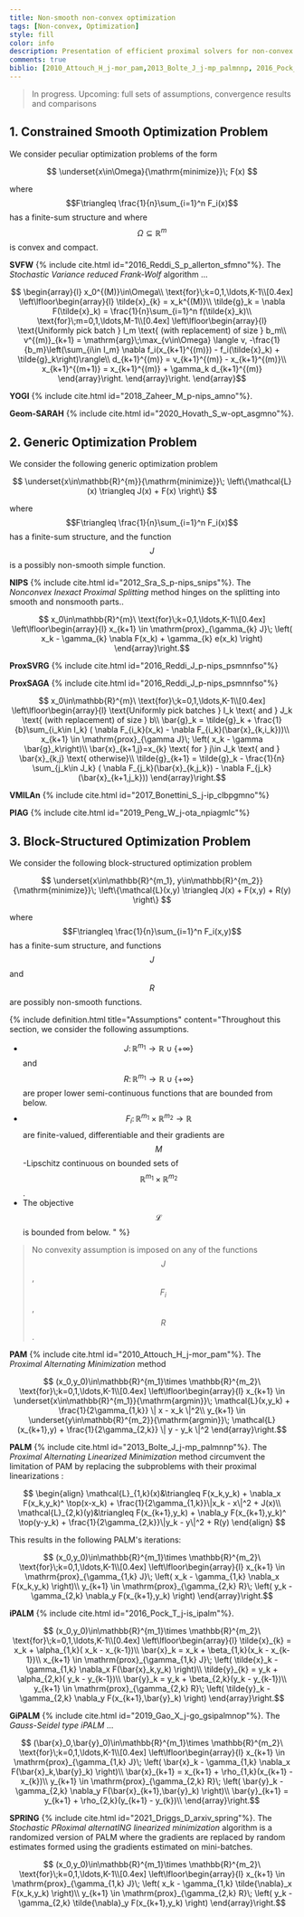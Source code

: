 ```yaml
---
title: Non-smooth non-convex optimization
tags: [Non-convex, Optimization]
style: fill
color: info
description: Presentation of efficient proximal solvers for non-convex optimization
comments: true
biblio: [2010_Attouch_H_j-mor_pam,2013_Bolte_J_j-mp_palmnnp, 2016_Pock_T_j-is_ipalm,2021_Driggs_D_arxiv_spring,2016_Reddi_J_p-nips_psmnnfso,2012_Sra_S_p-nips_snips,2017_Bonettini_S_j-ip_clbpgmno,2019_Peng_W_j-ota_npiagmlc,2019_Gao_X_j-go_gsipalmnop,2016_Reddi_S_p_allerton_sfmno,2020_Hovath_S_w-opt_asgmno,2018_Zaheer_M_p-nips_amno]
---
```


> In progress. Upcoming: full sets of assumptions, convergence results and comparisons


## 1. Constrained Smooth Optimization Problem

We consider peculiar optimization problems of the form

$$ \underset{x\in\Omega}{\mathrm{minimize}}\;  F(x) $$

where $$F\triangleq \frac{1}{n}\sum_{i=1}^n F_i(x)$$ has a finite-sum structure and where $$\Omega\subseteq\mathbb{R}^{m}$$ is convex and compact.

**SVFW** {% include cite.html id="2016_Reddi_S_p_allerton_sfmno"%}. The *Stochastic Variance reduced Frank-Wolf* algorithm ...

$$ \begin{array}{l}
	x_0^{(M)}\in\Omega\\
    \text{for}\;k=0,1,\ldots,K-1\\[0.4ex]
    \left\lfloor\begin{array}{l}
    \tilde{x}_{k} = x_k^{(M)}\\
	\tilde{g}_k = \nabla F(\tilde{x}_k) = \frac{1}{n}\sum_{i=1}^n f(\tilde{x}_k)\\
		\text{for}\;m=0,1,\ldots,M-1\\[0.4ex]
		\left\lfloor\begin{array}{l}
		\text{Uniformly pick batch } I_m \text{ (with replacement) of size } b_m\\
		v^{(m)}_{k+1} = \mathrm{arg}\;\max_{v\in\Omega} \langle v, -\frac{1}{b_m}\left(\sum_{i\in I_m} \nabla f_i(x_{k+1}^{(m)}) - f_i(\tilde{x}_k) + \tilde{g}_k\right)\rangle\\
		d_{k+1}^{(m)} = v_{k+1}^{(m)} - x_{k+1}^{(m)}\\
		x_{k+1}^{(m+1)} = x_{k+1}^{(m)} + \gamma_k d_{k+1}^{(m)}
		\end{array}\right.
    \end{array}\right.
	\end{array}$$

**YOGI** {% include cite.html id="2018_Zaheer_M_p-nips_amno"%}.

**Geom-SARAH** {% include cite.html id="2020_Hovath_S_w-opt_asgmno"%}.



## 2. Generic Optimization Problem

We consider the following generic optimization problem

$$ \underset{x\in\mathbb{R}^{m}}{\mathrm{minimize}}\; \left\{\mathcal{L}(x) \triangleq J(x) + F(x) \right\} $$


where $$F\triangleq \frac{1}{n}\sum_{i=1}^n F_i(x)$$ has a finite-sum structure, and the function $$J$$ is a possibly non-smooth simple function.

**NIPS** {% include cite.html id="2012_Sra_S_p-nips_snips"%}. The *Nonconvex Inexact Proximal Splitting* method hinges on the splitting into smooth and nonsmooth parts..

$$ x_0\in\mathbb{R}^{m}\
    \text{for}\;k=0,1,\ldots,K-1\\[0.4ex]
    \left\lfloor\begin{array}{l}
    x_{k+1} \in \mathrm{prox}_{\gamma_{k} J}\; \left( x_k - \gamma_{k} \nabla F(x_k) + \gamma_{k} e(x_k) \right)
    \end{array}\right.$$

**ProxSVRG** {% include cite.html id="2016_Reddi_J_p-nips_psmnnfso"%}

**ProxSAGA** {% include cite.html id="2016_Reddi_J_p-nips_psmnnfso"%}

$$ x_0\in\mathbb{R}^{m}\
    \text{for}\;k=0,1,\ldots,K-1\\[0.4ex]
    \left\lfloor\begin{array}{l}
	\text{Uniformly pick batches } I_k \text{ and } J_k \text{ (with replacement) of size } b\\
	\bar{g}_k = \tilde{g}_k + \frac{1}{b}\sum_{i_k\in I_k} ( \nabla F_{i_k}(x_k) - \nabla F_{i_k}(\bar{x}_{k,i_k}))\\
	x_{k+1} \in \mathrm{prox}_{\gamma J}\; \left( x_k - \gamma \bar{g}_k\right)\\
	\bar{x}_{k+1,j}=x_{k} \text{ for } j\in J_k \text{ and } \bar{x}_{k,j} \text{ otherwise}\\
	\tilde{g}_{k+1} = \tilde{g}_k - \frac{1}{n} \sum_{j_k\in J_k} ( \nabla F_{j_k}(\bar{x}_{k,j_k}) - \nabla F_{j_k}(\bar{x}_{k+1,j_k}))
    \end{array}\right.$$

**VMILAn** {% include cite.html id="2017_Bonettini_S_j-ip_clbpgmno"%}

**PIAG** {% include cite.html id="2019_Peng_W_j-ota_npiagmlc"%}

## 3. Block-Structured Optimization Problem

We consider the following block-structured optimization problem

$$ \underset{x\in\mathbb{R}^{m_1}, y\in\mathbb{R}^{m_2}}{\mathrm{minimize}}\; \left\{\mathcal{L}(x,y) \triangleq J(x) + F(x,y) + R(y) \right\} $$


where $$F\triangleq \frac{1}{n}\sum_{i=1}^n F_i(x,y)$$ has a finite-sum structure, and functions $$J$$ and $$R$$ are possibly non-smooth functions.


{% include definition.html title="Assumptions" content="Throughout this section, we consider the following assumptions.
- $$J\colon \mathbb{R}^{m_1} \to \mathbb{R}\cup \{+\infty\}$$ and $$R\colon \mathbb{R}^{m_1} \to \mathbb{R}\cup \{+\infty\}$$ are proper lower semi-continuous functions that are bounded from below. 
- $$F_i\colon \mathbb{R}^{m_1} \times \mathbb{R}^{m_2} \to \mathbb{R}$$ are finite-valued, differentiable and their gradients are $$M$$-Lipschitz continuous on bounded sets of $$\mathbb{R}^{m_1} \times \mathbb{R}^{m_2}$$.
- The objective $$\mathcal{L}$$ is bounded from below.
" %}

> No convexity assumption is imposed on any of the functions $$J$$, $$F_i$$, $$R$$. 


**PAM** {% include cite.html id="2010_Attouch_H_j-mor_pam"%}. The *Proximal Alternating Minimization* method

$$ (x_0,y_0)\in\mathbb{R}^{m_1}\times \mathbb{R}^{m_2}\
    \text{for}\;k=0,1,\ldots,K-1\\[0.4ex]
    \left\lfloor\begin{array}{l}
    x_{k+1} \in \underset{x\in\mathbb{R}^{m_1}}{\mathrm{argmin}}\; \mathcal{L}(x,y_k) + \frac{1}{2\gamma_{1,k}} \| x - x_k \|^2\\
	y_{k+1} \in \underset{y\in\mathbb{R}^{m_2}}{\mathrm{argmin}}\; \mathcal{L}(x_{k+1},y) + \frac{1}{2\gamma_{2,k}} \| y - y_k \|^2
    \end{array}\right.$$

**PALM** {% include cite.html id="2013_Bolte_J_j-mp_palmnnp"%}. The *Proximal Alternating Linearized Minimization* method circumvent the limitation of PAM by replacing the subproblems with their proximal linearizations :

$$
\begin{align}
\mathcal{L}_{1,k}(x)&\triangleq F(x_k,y_k) + \nabla_x F(x_k,y_k)^
\top(x-x_k) + \frac{1}{2\gamma_{1,k}}\|x_k - x\|^2 + J(x)\\
\mathcal{L}_{2,k}(y)&\triangleq F(x_{k+1},y_k) + \nabla_y F(x_{k+1},y_k)^
\top(y-y_k) + \frac{1}{2\gamma_{2,k}}\|y_k - y\|^2 + R(y)
\end{align}
$$

This results in the following PALM's iterations:

$$ (x_0,y_0)\in\mathbb{R}^{m_1}\times \mathbb{R}^{m_2}\
    \text{for}\;k=0,1,\ldots,K-1\\[0.4ex]
    \left\lfloor\begin{array}{l}
    x_{k+1} \in \mathrm{prox}_{\gamma_{1,k} J}\; \left( x_k - \gamma_{1,k} \nabla_x F(x_k,y_k) \right)\\
	y_{k+1} \in \mathrm{prox}_{\gamma_{2,k} R}\; \left( y_k - \gamma_{2,k} \nabla_y F(x_{k+1},y_k) \right)
    \end{array}\right.$$
	
	
**iPALM** {% include cite.html id="2016_Pock_T_j-is_ipalm"%}.

$$ (x_0,y_0)\in\mathbb{R}^{m_1}\times \mathbb{R}^{m_2}\
    \text{for}\;k=0,1,\ldots,K-1\\[0.4ex]
    \left\lfloor\begin{array}{l}
	\tilde{x}_{k} = x_k + \alpha_{1,k}( x_k - x_{k-1})\\
	\bar{x}_k = x_k + \beta_{1,k}(x_k - x_{k-1})\\
    x_{k+1} \in \mathrm{prox}_{\gamma_{1,k} J}\; \left( \tilde{x}_k - \gamma_{1,k} \nabla_x F(\bar{x}_k,y_k) \right)\\
	\tilde{y}_{k} = y_k + \alpha_{2,k}( y_k - y_{k-1})\\
	\bar{y}_k = y_k + \beta_{2,k}(y_k - y_{k-1})\\
	y_{k+1} \in \mathrm{prox}_{\gamma_{2,k} R}\; \left( \tilde{y}_k - \gamma_{2,k} \nabla_y F(x_{k+1},\bar{y}_k) \right)
    \end{array}\right.$$
	
**GiPALM** {% include cite.html id="2019_Gao_X_j-go_gsipalmnop"%}. The *Gauss-Seidel type iPALM* ... 

$$ (\bar{x}_0,\bar{y}_0)\in\mathbb{R}^{m_1}\times \mathbb{R}^{m_2}\
    \text{for}\;k=0,1,\ldots,K-1\\[0.4ex]
    \left\lfloor\begin{array}{l}
    x_{k+1} \in \mathrm{prox}_{\gamma_{1,k} J}\; \left( \bar{x}_k - \gamma_{1,k} \nabla_x F(\bar{x}_k,\bar{y}_k) \right)\\
	\bar{x}_{k+1} = x_{k+1} + \rho_{1,k}(x_{k+1} - x_{k})\\
	y_{k+1} \in \mathrm{prox}_{\gamma_{2,k} R}\; \left( \bar{y}_k - \gamma_{2,k} \nabla_y F(\bar{x}_{k+1},\bar{y}_k) \right)\\
	\bar{y}_{k+1} = y_{k+1} + \rho_{2,k}(y_{k+1} - y_{k})\\
    \end{array}\right.$$

**SPRING** {% include cite.html id="2021_Driggs_D_arxiv_spring"%}. The *Stochastic PRoximal alternatING linearized minimization* algorithm is a randomized version of PALM where the gradients are replaced by random estimates formed using the gradients estimated on mini-batches.

$$ (x_0,y_0)\in\mathbb{R}^{m_1}\times \mathbb{R}^{m_2}\
    \text{for}\;k=0,1,\ldots,K-1\\[0.4ex]
    \left\lfloor\begin{array}{l}
    x_{k+1} \in \mathrm{prox}_{\gamma_{1,k} J}\; \left( x_k - \gamma_{1,k} \tilde{\nabla}_x F(x_k,y_k) \right)\\
	y_{k+1} \in \mathrm{prox}_{\gamma_{2,k} R}\; \left( y_k - \gamma_{2,k} \tilde{\nabla}_y F(x_{k+1},y_k) \right)
    \end{array}\right.$$
